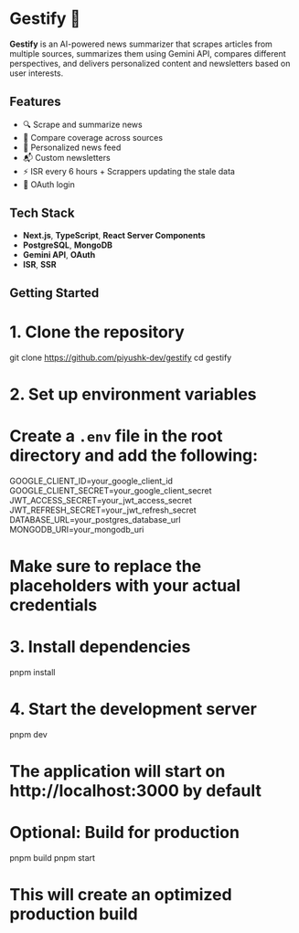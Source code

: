 # Gestify 📰

**Gestify** is an AI-powered news summarizer that scrapes articles from multiple sources, summarizes them using Gemini API, compares different perspectives, and delivers personalized content and newsletters based on user interests.

## Features

- 🔍 Scrape and summarize news
- 🤖 Compare coverage across sources
- 🎯 Personalized news feed
- 📬 Custom newsletters
- ⚡ ISR every 6 hours + Scrappers updating the stale data
- 🔐 OAuth login

## Tech Stack

- **Next.js**, **TypeScript**, **React Server Components**
- **PostgreSQL**, **MongoDB**
- **Gemini API**, **OAuth**
- **ISR**, **SSR**

## Getting Started

# 1. Clone the repository
git clone https://github.com/piyushk-dev/gestify
cd gestify

# 2. Set up environment variables
# Create a `.env` file in the root directory and add the following:
GOOGLE_CLIENT_ID=your_google_client_id
GOOGLE_CLIENT_SECRET=your_google_client_secret
JWT_ACCESS_SECRET=your_jwt_access_secret
JWT_REFRESH_SECRET=your_jwt_refresh_secret
DATABASE_URL=your_postgres_database_url
MONGODB_URI=your_mongodb_uri

# Make sure to replace the placeholders with your actual credentials

# 3. Install dependencies
pnpm install

# 4. Start the development server
pnpm dev

# The application will start on http://localhost:3000 by default

# Optional: Build for production
pnpm build
pnpm start
# This will create an optimized production build
